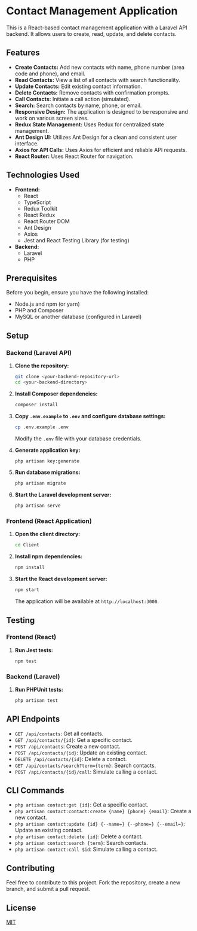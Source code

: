 # Contact Management Application

This is a React-based contact management application with a Laravel API backend. It allows users to create, read, update, and delete contacts.

## Features

-   **Create Contacts:** Add new contacts with name, phone number (area code and phone), and email.
-   **Read Contacts:** View a list of all contacts with search functionality.
-   **Update Contacts:** Edit existing contact information.
-   **Delete Contacts:** Remove contacts with confirmation prompts.
-   **Call Contacts:** Initiate a call action (simulated).
-   **Search:** Search contacts by name, phone, or email.
-   **Responsive Design:** The application is designed to be responsive and work on various screen sizes.
-   **Redux State Management:** Uses Redux for centralized state management.
-   **Ant Design UI:** Utilizes Ant Design for a clean and consistent user interface.
-   **Axios for API Calls:** Uses Axios for efficient and reliable API requests.
-   **React Router:** Uses React Router for navigation.

## Technologies Used

-   **Frontend:**
    -   React
    -   TypeScript
    -   Redux Toolkit
    -   React Redux
    -   React Router DOM
    -   Ant Design
    -   Axios
    -   Jest and React Testing Library (for testing)
-   **Backend:**
    -   Laravel
    -   PHP

## Prerequisites

Before you begin, ensure you have the following installed:

-   Node.js and npm (or yarn)
-   PHP and Composer
-   MySQL or another database (configured in Laravel)

## Setup

### Backend (Laravel API)

1.  **Clone the repository:**

    ```bash
    git clone <your-backend-repository-url>
    cd <your-backend-directory>
    ```

2.  **Install Composer dependencies:**

    ```bash
    composer install
    ```

3.  **Copy `.env.example` to `.env` and configure database settings:**

    ```bash
    cp .env.example .env
    ```

    Modify the `.env` file with your database credentials.

4.  **Generate application key:**

    ```bash
    php artisan key:generate
    ```

5.  **Run database migrations:**

    ```bash
    php artisan migrate
    ```

6.  **Start the Laravel development server:**

    ```bash
    php artisan serve
    ```

### Frontend (React Application)

1.  **Open the client directory:**

    ```bash
    cd Client
    ```

2.  **Install npm dependencies:**

    ```bash
    npm install
    ```

3.  **Start the React development server:**

    ```bash
    npm start
    ```

    The application will be available at `http://localhost:3000`.

## Testing

### Frontend (React)

1.  **Run Jest tests:**

    ```bash
    npm test
    ```

### Backend (Laravel)

1.  **Run PHPUnit tests:**

    ```bash
    php artisan test
    ```

## API Endpoints

-   `GET /api/contacts`: Get all contacts.
-   `GET /api/contacts/{id}`: Get a specific contact.
-   `POST /api/contacts`: Create a new contact.
-   `POST /api/contacts/{id}`: Update an existing contact.
-   `DELETE /api/contacts/{id}`: Delete a contact.
-   `GET /api/contacts/search?term={term}`: Search contacts.
-   `POST /api/contacts/{id}/call`: Simulate calling a contact.

## CLI Commands

-   `php artisan contact:get {id}`: Get a specific contact.
-   `php artisan contact:contact:create {name} {phone} {email}`: Create a new contact.
-   `php artisan contact:update {id} {--name=} {--phone=} {--email=}`: Update an existing contact.
-   `php artisan contact:delete {id}`: Delete a contact.
-   `php artisan contact:search {term}`: Search contacts.
-   `php artisan contact:call $id`: Simulate calling a contact.

## Contributing

Feel free to contribute to this project. Fork the repository, create a new branch, and submit a pull request.

## License

[MIT](LICENSE)